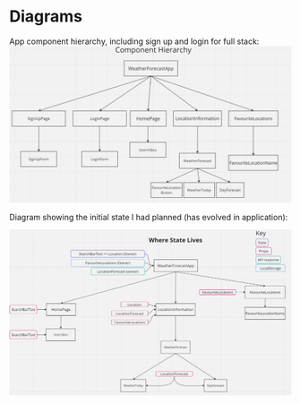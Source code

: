# Diagrams

App component hierarchy, including sign up and login for full stack:
![Full stack component hierarchy](images/FullStackComponentHierarchy.png)

Diagram showing the initial state I had planned (has evolved in application):

![alt text](images/StateInComponentsDiagram.png)
